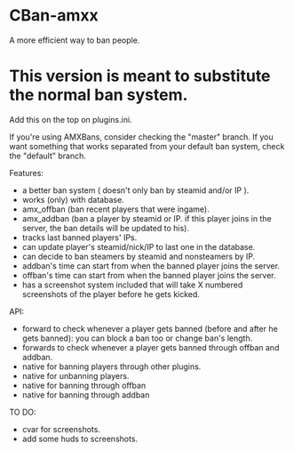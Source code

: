 # CBan-amxx

A more efficient way to ban people.
# This version is meant to substitute the normal ban system. 
Add this on the top on plugins.ini. 

If you're using AMXBans, consider checking the "master" branch. 
If you want something that works separated from your default ban system, check the "default" branch.

Features:
 - a better ban system ( doesn't only ban by steamid and/or IP ).
 - works (only) with database.
 - amx_offban (ban recent players that were ingame).
 - amx_addban (ban a player by steamid or IP. if this player joins in the server, the ban details will be updated to his).
 - tracks last banned players' IPs.
 - can update player's steamid/nick/IP to last one in the database.
 - can decide to ban steamers by steamid and nonsteamers by IP.
 - addban's time can start from when the banned player joins the server.
 - offban's time can start from when the banned player joins the server.
 - has a screenshot system included that will take X numbered screenshots of the player before he gets kicked.
 
API:
 - forward to check whenever a player gets banned (before and after he gets banned): you can block a ban too or change ban's length.
 - forwards to check whenever a player gets banned through offban and addban.
 - native for banning players through other plugins.
 - native for unbanning players.
 - native for banning through offban 
 - native for banning through addban  
   
TO DO:
 - cvar for screenshots.
 - add some huds to screenshots.
